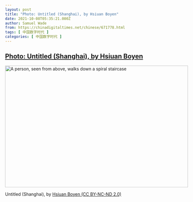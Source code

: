 ```yaml
---
layout: post
title: "Photo: Untitled (Shanghai), by Hsiuan Boyen"
date: 2021-10-08T05:35:21.000Z
author: Samuel Wade
from: https://chinadigitaltimes.net/chinese/671778.html
tags: [ 中国数字时代 ]
categories: [ 中国数字时代 ]
---
```

<!--1633671321000-->
[Photo: Untitled (Shanghai), by Hsiuan Boyen](https://chinadigitaltimes.net/chinese/671778.html)
------

<div>
<div id="attachment_671779" style="width: 610px" class="wp-caption alignnone"><img aria-describedby="caption-attachment-671779" src="http://chinadigitaltimes.net/wp-content/uploads/2021/10/51555099720_9fe9cd5571_c-e1633671226294.jpg" alt="A person, seen from above, walks down a spiral staircase" width="600" height="400" class="size-full wp-image-671779" srcset="https://chinadigitaltimes.net/chinese/files/2021/10/51555099720_9fe9cd5571_c-e1633671226294.jpg 600w, https://chinadigitaltimes.net/chinese/files/2021/10/51555099720_9fe9cd5571_c-e1633671226294-300x200.jpg 300w" sizes="(max-width: 600px) 100vw, 600px" /><p id="caption-attachment-671779" class="wp-caption-text">Untitled (Shanghai), by <a href="https://www.flickr.com/photos/boyen/51555099720">Hsiuan Boyen (CC BY-NC-ND 2.0)</a></p></div>
</div>
